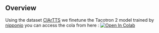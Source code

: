 ## Overview
Using the dataset [ClArTTS](https://arxiv.org/abs/2303.00069) we finetune the Tacotron 2 model trained by [nipponjo](https://github.com/nipponjo/tts-arabic-pytorch) you can access the cola from here : 
[![Open In Colab](https://colab.research.google.com/assets/colab-badge.svg)](https://colab.research.google.com/drive/12Z2Pzv9eP_jXDX45YXJMyI8PMhSOnQX_?usp=sharing)
